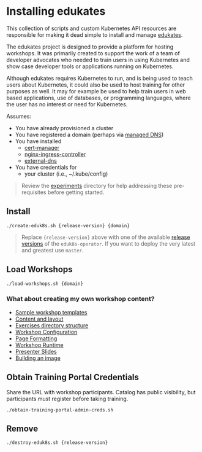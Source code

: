 # Installing edukates

This collection of scripts and custom Kubernetes API resources are responsible for making it dead simple to install and manage [edukates](https://docs.edukates.io/en/latest/project-details/project-overview.html).

The edukates project is designed to provide a platform for hosting workshops. It was primarily created to support the work of a team of developer advocates who needed to train users in using Kubernetes and show case developer tools or applications running on Kubernetes.

Although edukates requires Kubernetes to run, and is being used to teach users about Kubernetes, it could also be used to host training for other purposes as well. It may for example be used to help train users in web based applications, use of databases, or programming languages, where the user has no interest or need for Kubernetes.

Assumes:

* You have already provisioned a cluster
* You have registered a domain (perhaps via [managed DNS](https://www.thousandeyes.com/learning/techtorials/managed-dns))
* You have installed 
  * [cert-manager](https://github.com/jetstack/cert-manager#cert-manager)
  * [nginx-ingress-controller](https://bitnami.com/stack/nginx-ingress-controller/helm)
  * [external-dns](https://github.com/kubernetes-sigs/external-dns#externaldns)
* You have credentials for
  * your cluster (i.e., ~/.kube/config)

> Review the [experiments](..) directory for help addressing these pre-requisites before getting started.

## Install

```
./create-eduk8s.sh {release-version} {domain}
```
> Replace `{release-version}` above with one of the available [release versions](https://github.com/eduk8s/eduk8s/releases) of the `eduk8s-operator`.  If you want to deploy the very latest and greatest use `master`. 

## Load Workshops

```
./load-workshops.sh {domain}
```

### What about creating my own workshop content?

* [Sample workshop templates](https://docs.edukates.io/en/latest/workshop-content/workshop-images.html#templates-for-creating-a-workshop)
* [Content and layout](https://docs.edukates.io/en/latest/workshop-content/workshop-images.html#workshop-content-directory-layout)
* [Exercises directory structure](https://docs.edukates.io/en/latest/workshop-content/workshop-images.html#directory-for-workshop-exercises)
* [Workshop Configuration](https://docs.edukates.io/en/latest/workshop-content/workshop-config.html)
* [Page Formatting](https://docs.edukates.io/en/latest/workshop-content/page-formatting.html)
* [Workshop Runtime](https://docs.edukates.io/en/latest/workshop-content/workshop-runtime.html)
* [Presenter Slides](https://docs.edukates.io/en/latest/workshop-content/presenter-slides.html)
* [Building an image](https://docs.edukates.io/en/latest/workshop-content/building-an-image.html)

## Obtain Training Portal Credentials

Share the URL with workshop participants.  Catalog has public visibility, but participants must register before taking training.

```
./obtain-training-portal-admin-creds.sh
```

## Remove

```
./destroy-eduk8s.sh {release-version}
```


